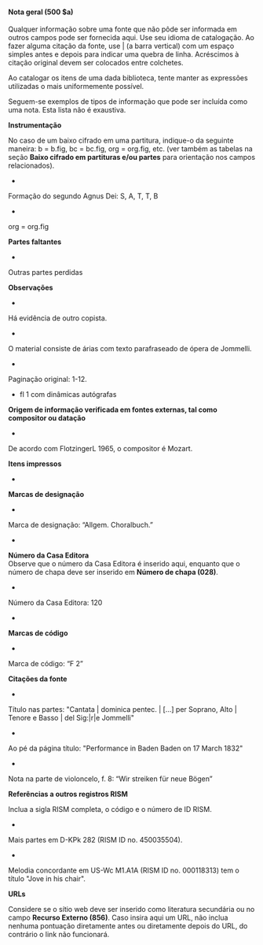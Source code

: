 #### Nota geral  (500 $a) 

Qualquer informação sobre uma fonte que não pôde ser informada em outros campos pode ser fornecida aqui. Use seu idioma de catalogação. Ao fazer alguma citação da fonte, use | (a barra vertical) com um espaço simples antes e depois para indicar uma quebra de linha. Acréscimos à citação original devem ser colocados entre colchetes.

Ao catalogar os itens de uma dada biblioteca, tente manter as expressões utilizadas o mais uniformemente possível.

Seguem-se exemplos de tipos de informação que pode ser incluída como uma nota. Esta lista não é exaustiva.

**Instrumentação**  
  
No caso de um baixo cifrado em uma partitura, indique-o da seguinte maneira: b = b.fig, bc = bc.fig, org = org.fig, etc. (ver também as tabelas na seção **Baixo cifrado em partituras e/ou partes** para orientação nos campos relacionados).

- 

Formação do segundo Agnus Dei: S, A, T, T, B

- 

org = org.fig

**Partes faltantes**

- 

Outras partes perdidas

**Observações**

- 

Há evidência de outro copista.

- 

O material consiste de árias com texto parafraseado de ópera de Jommelli.

- 

Paginação original: 1-12.

- fl 1 com dinâmicas autógrafas

**Origem de informação verificada em fontes externas, tal como compositor ou datação**

- 

De acordo com FlotzingerL 1965, o compositor é Mozart.

**Itens impressos**

- 

**Marcas de designação**

  - 

Marca de designação: “Allgem. Choralbuch.”

- 

**Número da Casa Editora**  
Observe que o número da Casa Editora é inserido aqui, enquanto que o número de chapa deve ser inserido em **Número de chapa (028)**.

  - 

Número da Casa Editora: 120

- 

**Marcas de código**

  - 

Marca de código: “F 2”

**Citações da fonte**

- 

Título nas partes: "Cantata | dominica pentec. | [...] per Soprano, Alto | Tenore e Basso | del Sig:|r|e Jommelli"

- 

Ao pé da página título: "Performance in Baden Baden on 17 March 1832"

- 

Nota na parte de violoncelo, f. 8: “Wir streiken für neue Bögen”

**Referências a outros registros RISM**

Inclua a sigla RISM completa, o código e o número de ID RISM.

- 

Mais partes em D-KPk 282 (RISM ID no. 450035504).

- 

Melodia concordante em US-Wc M1.A1A (RISM ID no. 000118313) tem o título "Jove in his chair".

**URLs**

Considere se o sítio web deve ser inserido como literatura secundária ou no campo **Recurso Externo (856)**. Caso insira aqui um URL, não inclua nenhuma pontuação diretamente antes ou diretamente depois do URL, do contrário o link não funcionará.